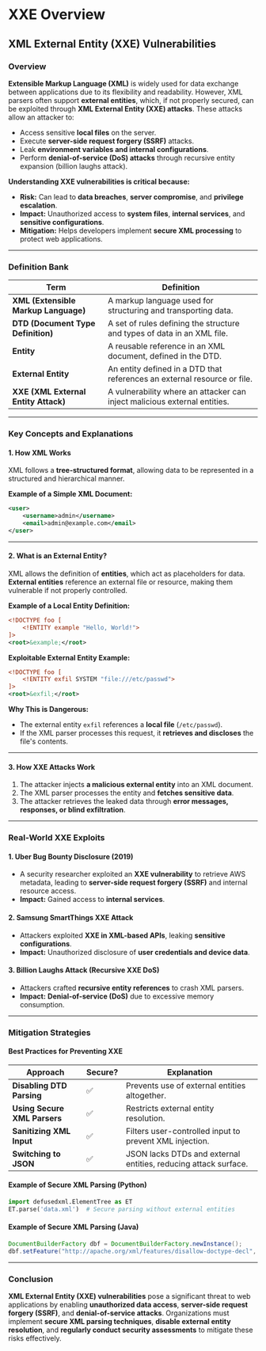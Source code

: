 # XXE Overview

## XML External Entity (XXE) Vulnerabilities

### **Overview**

**Extensible Markup Language (XML)** is widely used for data exchange between applications due to its flexibility and readability. However, XML parsers often support **external entities**, which, if not properly secured, can be exploited through **XML External Entity (XXE) attacks**. These attacks allow an attacker to:

* Access sensitive **local files** on the server.
* Execute **server-side request forgery (SSRF)** attacks.
* Leak **environment variables and internal configurations**.
* Perform **denial-of-service (DoS) attacks** through recursive entity expansion (billion laughs attack).

**Understanding XXE vulnerabilities is critical because:**

* **Risk:** Can lead to **data breaches**, **server compromise**, and **privilege escalation**.
* **Impact:** Unauthorized access to **system files**, **internal services**, and **sensitive configurations**.
* **Mitigation:** Helps developers implement **secure XML processing** to protect web applications.

***

### **Definition Bank**

| **Term**                             | **Definition**                                                            |
| ------------------------------------ | ------------------------------------------------------------------------- |
| **XML (Extensible Markup Language)** | A markup language used for structuring and transporting data.             |
| **DTD (Document Type Definition)**   | A set of rules defining the structure and types of data in an XML file.   |
| **Entity**                           | A reusable reference in an XML document, defined in the DTD.              |
| **External Entity**                  | An entity defined in a DTD that references an external resource or file.  |
| **XXE (XML External Entity Attack)** | A vulnerability where an attacker can inject malicious external entities. |

***

### **Key Concepts and Explanations**

#### **1. How XML Works**

XML follows a **tree-structured format**, allowing data to be represented in a structured and hierarchical manner.

**Example of a Simple XML Document:**

```xml
<user>
    <username>admin</username>
    <email>admin@example.com</email>
</user>
```

***

#### **2. What is an External Entity?**

XML allows the definition of **entities**, which act as placeholders for data. **External entities** reference an external file or resource, making them vulnerable if not properly controlled.

**Example of a Local Entity Definition:**

```xml
<!DOCTYPE foo [
    <!ENTITY example "Hello, World!">
]>
<root>&example;</root>
```

**Exploitable External Entity Example:**

```xml
<!DOCTYPE foo [
    <!ENTITY exfil SYSTEM "file:///etc/passwd">
]>
<root>&exfil;</root>
```

**Why This is Dangerous:**

* The external entity `exfil` references a **local file** (`/etc/passwd`).
* If the XML parser processes this request, it **retrieves and discloses** the file's contents.

***

#### **3. How XXE Attacks Work**

1. The attacker injects **a malicious external entity** into an XML document.
2. The XML parser processes the entity and **fetches sensitive data**.
3. The attacker retrieves the leaked data through **error messages, responses, or blind exfiltration**.

***

### **Real-World XXE Exploits**

#### **1. Uber Bug Bounty Disclosure (2019)**

* A security researcher exploited an **XXE vulnerability** to retrieve AWS metadata, leading to **server-side request forgery (SSRF)** and internal resource access.
* **Impact:** Gained access to **internal services**.

#### **2. Samsung SmartThings XXE Attack**

* Attackers exploited **XXE in XML-based APIs**, leaking **sensitive configurations**.
* **Impact:** Unauthorized disclosure of **user credentials and device data**.

#### **3. Billion Laughs Attack (Recursive XXE DoS)**

* Attackers crafted **recursive entity references** to crash XML parsers.
* **Impact:** **Denial-of-service (DoS)** due to excessive memory consumption.

***

### **Mitigation Strategies**

#### &#x20;**Best Practices for Preventing XXE**

| **Approach**                 | **Secure?** | **Explanation**                                                 |
| ---------------------------- | ----------- | --------------------------------------------------------------- |
| **Disabling DTD Parsing**    | ✅           | Prevents use of external entities altogether.                   |
| **Using Secure XML Parsers** | ✅           | Restricts external entity resolution.                           |
| **Sanitizing XML Input**     | ✅           | Filters user-controlled input to prevent XML injection.         |
| **Switching to JSON**        | ✅           | JSON lacks DTDs and external entities, reducing attack surface. |

#### **Example of Secure XML Parsing (Python)**

```python
import defusedxml.ElementTree as ET
ET.parse('data.xml')  # Secure parsing without external entities
```

#### **Example of Secure XML Parsing (Java)**

```java
DocumentBuilderFactory dbf = DocumentBuilderFactory.newInstance();
dbf.setFeature("http://apache.org/xml/features/disallow-doctype-decl", true);
```

***

### **Conclusion**

**XML External Entity (XXE) vulnerabilities** pose a significant threat to web applications by enabling **unauthorized data access**, **server-side request forgery (SSRF)**, and **denial-of-service attacks**. Organizations must implement **secure XML parsing techniques**, **disable external entity resolution**, and **regularly conduct security assessments** to mitigate these risks effectively.
